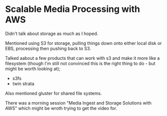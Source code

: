 # Scalable Media Processing with AWS

Didn't talk about storage as much as I hoped.

Mentioned using S3 for storage, pulling things down onto either local
disk or EBS, processing then pushing back to S3.

Talked aabout a few products that can work with s3 and make it more like
a filesystem (though I'm still not convinced this is the right thing to
do - but might be worth looking at);

* s3fs
* twin strata

Also mentioned gluster for shared file systems.

There was a morning session "Media Ingest and Storage Solutions with
AWS" which might be wroth trying to get the video for.

